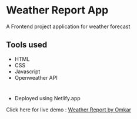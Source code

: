 
# Weather Report App

A Frontend project application for weather forecast

## Tools used

* HTML
* CSS
* Javascript
* Openweather API

#
* Deployed using Netlify.app

Click here for live demo : [Weather Report by Omkar](https://weatherapp-omkarmurthyp.netlify.app/)

#
